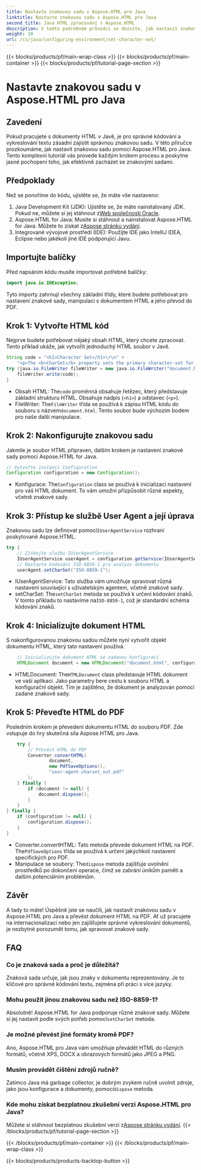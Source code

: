```yaml
---
title: Nastavte znakovou sadu v Aspose.HTML pro Java
linktitle: Nastavte znakovou sadu v Aspose.HTML pro Java
second_title: Java HTML zpracování s Aspose.HTML
description: V tomto podrobném průvodci se dozvíte, jak nastavit znakovou sadu v Aspose.HTML pro Java a jak převést HTML do PDF. Zajistěte správné kódování a vykreslování textu.
weight: 10
url: /cs/java/configuring-environment/set-character-set/
---
```


{{< blocks/products/pf/main-wrap-class >}}
{{< blocks/products/pf/main-container >}}
{{< blocks/products/pf/tutorial-page-section >}}

# Nastavte znakovou sadu v Aspose.HTML pro Java

## Zavedení
Pokud pracujete s dokumenty HTML v Javě, je pro správné kódování a vykreslování textu zásadní zajistit správnou znakovou sadu. V této příručce prozkoumáme, jak nastavit znakovou sadu pomocí Aspose.HTML pro Java. Tento komplexní tutoriál vás provede každým krokem procesu a poskytne jasné pochopení toho, jak efektivně zacházet se znakovými sadami.
## Předpoklady
Než se ponoříme do kódu, ujistěte se, že máte vše nastaveno:
1.  Java Development Kit (JDK): Ujistěte se, že máte nainstalovaný JDK. Pokud ne, můžete si jej stáhnout z[Web společnosti Oracle](https://www.oracle.com/java/technologies/javase-downloads.html).
2.  Aspose.HTML for Java: Musíte si stáhnout a nainstalovat Aspose.HTML for Java. Můžete to získat z[Aspose stránku vydání](https://releases.aspose.com/html/java/).
3. Integrované vývojové prostředí (IDE): Použijte IDE jako IntelliJ IDEA, Eclipse nebo jakékoli jiné IDE podporující Javu.

## Importujte balíčky
Před napsáním kódu musíte importovat potřebné balíčky:
```java
import java.io.IOException;
```
Tyto importy zahrnují všechny základní třídy, které budete potřebovat pro nastavení znakové sady, manipulaci s dokumentem HTML a jeho převod do PDF.

## Krok 1: Vytvořte HTML kód
Nejprve budete potřebovat nějaký obsah HTML, který chcete zpracovat. Tento příklad ukáže, jak vytvořit jednoduchý HTML soubor v Javě.
```java
String code = "<h1>Character Set</h1>\r\n" +
    "<p>The <b>CharSet</b> property sets the primary character-set for a document.</p>\r\n";
try (java.io.FileWriter fileWriter = new java.io.FileWriter("document.html")) {
    fileWriter.write(code);
}
```

-  Obsah HTML: The`code` proměnná obsahuje řetězec, který představuje základní strukturu HTML. Obsahuje nadpis (`<h1>`) a odstavec (`<p>`).
-  FileWriter: The`FileWriter` třída se používá k zápisu HTML kódu do souboru s názvem`document.html`. Tento soubor bude výchozím bodem pro naše další manipulace.
## Krok 2: Nakonfigurujte znakovou sadu
Jakmile je soubor HTML připraven, dalším krokem je nastavení znakové sady pomocí Aspose.HTML for Java.
```java
// Vytvořte instanci Configuration
Configuration configuration = new Configuration();
```

-  Konfigurace: The`Configuration` class se používá k inicializaci nastavení pro váš HTML dokument. To vám umožní přizpůsobit různé aspekty, včetně znakové sady.
## Krok 3: Přístup ke službě User Agent a její úprava
 Znakovou sadu lze definovat pomocí`IUserAgentService` rozhraní poskytované Aspose.HTML.

```java
try {
    // Získejte službu IUserAgentService
    IUserAgentService userAgent = configuration.getService(IUserAgentService.class);
    // Nastavte kódování ISO-8859-1 pro analýzu dokumentu
    userAgent.setCharSet("ISO-8859-1");
```

- IUserAgentService: Tato služba vám umožňuje spravovat různá nastavení související s uživatelským agentem, včetně znakové sady.
-  setCharSet: The`setCharSet` metoda se používá k určení kódování znaků. V tomto příkladu to nastavíme na`ISO-8859-1`, což je standardní schéma kódování znaků.
## Krok 4: Inicializujte dokument HTML
S nakonfigurovanou znakovou sadou můžete nyní vytvořit objekt dokumentu HTML, který tato nastavení používá.

```java
    // Inicializujte dokument HTML se zadanou konfigurací
    HTMLDocument document = new HTMLDocument("document.html", configuration);
```

-  HTMLDocument: The`HTMLDocument` class představuje HTML dokument ve vaší aplikaci. Jako parametry bere cestu k souboru HTML a konfigurační objekt. Tím je zajištěno, že dokument je analyzován pomocí zadané znakové sady.
## Krok 5: Převeďte HTML do PDF
Posledním krokem je převedení dokumentu HTML do souboru PDF. Zde vstupuje do hry skutečná síla Aspose.HTML pro Java.

```java
    try {
        // Převést HTML do PDF
        Converter.convertHTML(
                document,
                new PdfSaveOptions(),
                "user-agent-charset_out.pdf"
        );
    } finally {
        if (document != null) {
            document.dispose();
        }
    }
} finally {
    if (configuration != null) {
        configuration.dispose();
    }
}
```

-  Converter.convertHTML: Tato metoda převede dokument HTML na PDF. The`PdfSaveOptions` třída se používá k určení jakýchkoli nastavení specifických pro PDF.
-  Manipulace se soubory: The`dispose` metoda zajišťuje uvolnění prostředků po dokončení operace, čímž se zabrání únikům paměti a dalším potenciálním problémům.

## Závěr
A tady to máte! Úspěšně jste se naučili, jak nastavit znakovou sadu v Aspose.HTML pro Java a převést dokument HTML na PDF. Ať už pracujete na internacionalizaci nebo jen zajišťujete správné vykreslování dokumentů, je nezbytné porozumět tomu, jak spravovat znakové sady.

## FAQ
### Co je znaková sada a proč je důležitá?  
Znaková sada určuje, jak jsou znaky v dokumentu reprezentovány. Je to klíčové pro správné kódování textu, zejména při práci s více jazyky.
### Mohu použít jinou znakovou sadu než ISO-8859-1?  
 Absolutně! Aspose.HTML for Java podporuje různé znakové sady. Můžete si jej nastavit podle svých potřeb pomocí`setCharSet` metoda.
### Je možné převést jiné formáty kromě PDF?  
Ano, Aspose.HTML pro Java vám umožňuje převádět HTML do různých formátů, včetně XPS, DOCX a obrazových formátů jako JPEG a PNG.
### Musím provádět čištění zdrojů ručně?  
 Zatímco Java má garbage collector, je dobrým zvykem ručně uvolnit zdroje, jako jsou konfigurace a dokumenty, pomocí`dispose` metoda.
### Kde mohu získat bezplatnou zkušební verzi Aspose.HTML pro Java?  
 Můžete si stáhnout bezplatnou zkušební verzi z[Aspose stránku vydání](https://releases.aspose.com/).
{{< /blocks/products/pf/tutorial-page-section >}}

{{< /blocks/products/pf/main-container >}}
{{< /blocks/products/pf/main-wrap-class >}}

{{< blocks/products/products-backtop-button >}}
